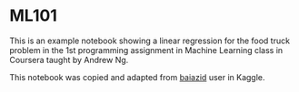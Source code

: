 # ML101

This is an example notebook showing a linear regression for the food truck problem in the 1st programming assignment in Machine Learning class in Coursera taught by Andrew Ng.

This notebook was copied and adapted from [baiazid](https://www.kaggle.com/baiazid/simple-linear-regression-ex1) user in Kaggle.